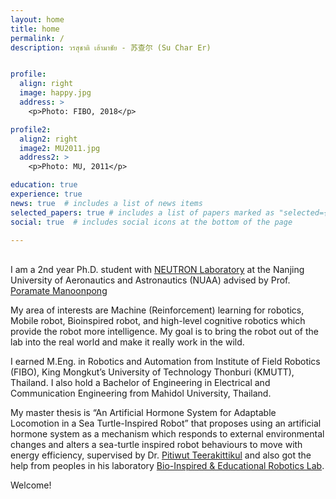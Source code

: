 ```yaml
---
layout: home
title: home
permalink: /
description: วรสุชาติ เฮ้ามาชัย - 苏查尔 (Su Char Er)


profile:
  align: right
  image: happy.jpg
  address: >
    <p>Photo: FIBO, 2018</p>

profile2:
  align2: right
  image2: MU2011.jpg
  address2: >
    <p>Photo: MU, 2011</p>

education: true
experience: true
news: true  # includes a list of news items
selected_papers: true # includes a list of papers marked as "selected={true}"
social: true  # includes social icons at the bottom of the page

---
```

<br>
I am a 2nd year Ph.D. student with <a href="http://neutron.manoonpong.com/" target="_blank">NEUTRON Laboratory</a> at the Nanjing University of Aeronautics and Astronautics (NUAA) advised by Prof. <a href="http://manoonpong.com/" target="_blank">Poramate Manoonpong</a>  

My area of interests are Machine (Reinforcement) learning for robotics, Mobile robot, Bioinspired robot, and high-level cognitive robotics which provide the robot more intelligence. My goal is to bring the robot out of the lab into the real world and make it really work in the wild. 

I earned M.Eng. in Robotics and Automation from Institute of Field Robotics (FIBO), King Mongkut’s University of Technology Thonburi (KMUTT), Thailand. I also hold a Bachelor of Engineering in Electrical and Communication Engineering from Mahidol University, Thailand.

My master thesis is “An Artificial Hormone System for Adaptable Locomotion in a Sea Turtle-Inspired Robot” that proposes using an artificial hormone system as a mechanism which responds to external environmental changes and alters a sea-turtle inspired robot behaviours to move with energy efficiency, supervised by Dr. <a href="http://fibo.kmutt.ac.th/fibo/dr-pitiwut/" target="_blank">Pitiwut Teerakittikul</a> and also got the help from peoples in his laboratory <a href="http://fibo.kmutt.ac.th/fibo/research/fibo-laboratory/bear-lab/" target="_blank">Bio-Inspired & Educational Robotics Lab</a>.

Welcome!



